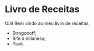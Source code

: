 # Livro de Receitas

Olá! Bem vindo ao meu livro de receitas

 - Strogonoff;
 - Bife à milanesa;
 - Pavê.
